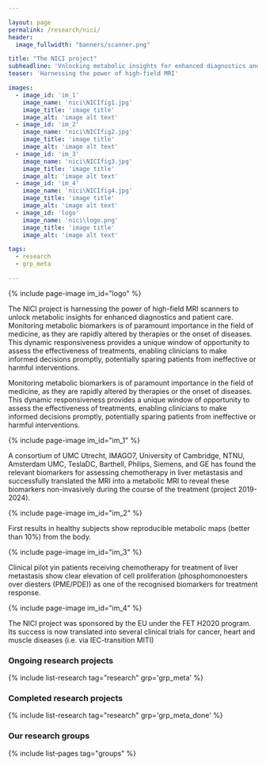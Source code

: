 ```yaml
---

layout: page
permalink: /research/nici/
header:
  image_fullwidth: "banners/scanner.png"

title: "The NICI project"
subheadline: 'Vnlocking metabolic insights for enhanced diagnostics and patient care'
teaser: 'Harnessing the power of high-field MRI'

images:
  - image_id: 'im_1'
    image_name: 'nici\NICIfig1.jpg'
    image_title: 'image title'
    image_alt: 'image alt text'
  - image_id: 'im_2'
    image_name: 'nici\NICIfig2.jpg'
    image_title: 'image title'
    image_alt: 'image alt text'
  - image_id: 'im_3'
    image_name: 'nici\NICIfig3.jpg'
    image_title: 'image title'
    image_alt: 'image alt text'
  - image_id: 'im_4'
    image_name: 'nici\NICIfig4.jpg'
    image_title: 'image title'
    image_alt: 'image alt text'
  - image_id: 'logo'
    image_name: 'nici\logo.png'
    image_title: 'image title'
    image_alt: 'image alt text'

tags: 
  - research
  - grp_meta

---
```


{% include page-image im_id="logo" %}

The NICI project is harnessing the power of high-field MRI scanners to unlock metabolic insights for enhanced diagnostics and patient care.
Monitoring metabolic biomarkers is of paramount importance in the field of medicine, as they are rapidly altered by therapies or the onset of diseases. This dynamic responsiveness provides a unique window of opportunity to assess the effectiveness of treatments, enabling clinicians to make informed decisions promptly, potentially sparing patients from ineffective or harmful interventions.

Monitoring metabolic biomarkers is of paramount importance in the field of medicine, as they are rapidly altered by therapies or the onset of diseases. This dynamic responsiveness provides a unique window of opportunity to assess the effectiveness of treatments, enabling clinicians to make informed decisions promptly, potentially sparing patients from ineffective or harmful interventions.

{% include page-image im_id="im_1" %}

A consortium of UMC Utrecht, IMAGO7, University of Cambridge, NTNU, Amsterdam UMC, TeslaDC, Barthell, Philips, Siemens, and GE has found the relevant biomarkers for assessing chemotherapy in liver metastasis and successfully translated the MRI into a metabolic MRI to reveal these biomarkers non-invasively during the course of the treatment (project 2019-2024).

{% include page-image im_id="im_2" %}

First results in healthy subjects show reproducible metabolic maps (better than 10%) from the body.

{% include page-image im_id="im_3" %}

Clinical pilot yin patients receiving chemotherapy for treatment of liver metastasis show clear elevation of cell proliferation (phosphomonoesters over diesters (PME/PDE)) as one of the recognised biomarkers for treatment response.

{% include page-image im_id="im_4" %}

The NICI project was sponsored by the EU under the FET H2020 program. Its success is now translated into several clinical trials for cancer, heart and muscle diseases (i.e. via IEC-transition MITI)


### Ongoing research projects

{% include list-research tag="research" grp='grp_meta' %}

### Completed research projects

{% include list-research tag="research" grp='grp_meta_done' %}

### Our research groups

{% include list-pages tag="groups" %}
